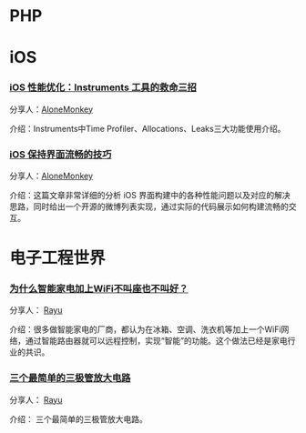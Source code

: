 # PHP


# iOS

### [iOS 性能优化：Instruments 工具的救命三招](https://blog.leancloud.cn/2835/)

分享人：[AloneMonkey](http://www.blogfshare.com)

介绍：Instruments中Time Profiler、Allocations、Leaks三大功能使用介绍。

### [iOS 保持界面流畅的技巧](http://blog.ibireme.com/2015/11/12/smooth_user_interfaces_for_ios/)

分享人：[AloneMonkey](http://www.blogfshare.com)

介绍：这篇文章非常详细的分析 iOS 界面构建中的各种性能问题以及对应的解决思路，同时给出一个开源的微博列表实现，通过实际的代码展示如何构建流畅的交互。


# 电子工程世界

### [为什么智能家电加上WiFi不叫座也不叫好？](http://www.eet-cn.com/news/article/20160801134509?weixin= )

分享人： [Rayu](http://rayuu.com)

介绍：很多做智能家电的厂商，都认为在冰箱、空调、洗衣机等加上一个WiFi网络，通过智能路由器就可以远程控制，实现“智能”的功能。这个做法已经是家电行业的共识。

###  [三个最简单的三极管放大电路](http://mp.weixin.qq.com/s?__biz=MjM5MTIwMjY1Mg==&mid=401281377&idx=3&sn=4048ef1213c0b1488e8ab4be70559b82&scene=21#wechat_redirect)

分享人： [Rayu](http://rayuu.com)

介绍： 三个最简单的三极管放大电路。